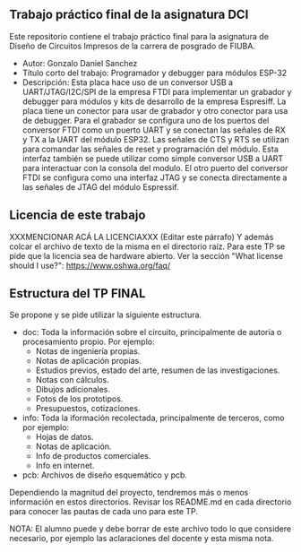 ## Trabajo práctico final de la asignatura DCI ##
Este repositorio contiene el trabajo práctico final para la asignatura de Diseño de Circuitos Impresos de la carrera de posgrado de FIUBA.

* Autor: Gonzalo Daniel Sanchez
* Título corto del trabajo:  Programador y debugger para módulos ESP-32
* Descripción: Esta placa hace uso de un conversor USB a UART/JTAG/I2C/SPI de la empresa FTDI para implementar un grabador y debugger para módulos y kits de desarrollo de la empresa Espresiff. La placa tiene un conector para usar de grabador y otro conector para usa de debugger.
Para el grabador se configura uno de los puertos del  conversor FTDI como un puerto UART y se conectan las señales de RX y TX a la UART del módulo ESP32. Las señales de CTS y RTS se utilizan para comandar las señales de reset y programación del módulo. Esta interfaz también se puede utilizar como simple conversor USB a UART para interactuar con la consola del modulo.
El otro puerto del conversor FTDI se configura como una interfaz JTAG y se conecta directamente a las señales de JTAG del módulo Espressif.


## Licencia de este trabajo ##
XXXMENCIONAR ACÁ LA LICENCIAXXX (Editar este párrafo) 
Y además colcar el archivo de texto de la misma en el directorio raíz.
Para este TP se pide que la licencia sea de hardware abierto.
Ver la sección "What license should I use?": https://www.oshwa.org/faq/

## Estructura del TP FINAL ##

Se propone y se pide utilizar la siguiente estructura.

* doc: Toda la información sobre el circuito, principalmente de autoría o procesamiento propio. Por ejemplo:
  * Notas de ingeniería propias.
  * Notas de aplicación propias.
  * Estudios previos, estado del arte, resumen de las investigaciones.
  * Notas con cálculos.
  * Dibujos adicionales.
  * Fotos de los prototipos.
  * Presupuestos, cotizaciones.
* info: Toda la iformación recolectada, principalmente de terceros, como por ejemplo:
  * Hojas de datos.
  * Notas de aplicación.
  * Info de productos comerciales.
  * Info en internet.
* pcb: Archivos de diseño esquemático y pcb.

Dependiendo la magnitud del proyecto, tendremos más o menos información en estos directorios. 
Revisar los README.md en cada directorio para conocer las pautas de cada uno para este TP.

NOTA: El alumno puede y debe borrar de este archivo todo lo que considere necesario, por ejemplo las aclaraciones del docente y esta misma nota.


